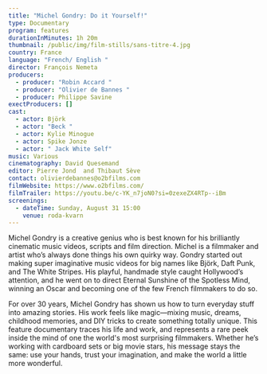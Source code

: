 ```yaml
---
title: "Michel Gondry: Do it Yourself!"
type: Documentary
program: features
durationInMinutes: 1h 20m
thumbnail: /public/img/film-stills/sans-titre-4.jpg
country: France
language: "French/ English "
director: François Nemeta
producers:
  - producer: "Robin Accard "
  - producer: "Olivier de Bannes "
  - producer: Philippe Savine
exectProducers: []
cast:
  - actor: Björk
  - actor: "Beck "
  - actor: Kylie Minogue
  - actor: Spike Jonze
  - actor: " Jack White Self"
music: Various
cinematography: David Quesemand
editor: Pierre Jond  and Thibaut Sève
contact: olivierdebannes@o2bfilms.com
filmWebsite: https://www.o2bfilms.com/
filmTrailer: https://youtu.be/c-YK_n7joN0?si=0zexeZX4RTp--iBm
screenings:
  - dateTime: Sunday, August 31 15:00
    venue: roda-kvarn
---
```

Michel Gondry is a creative genius who is best known for his brilliantly cinematic music videos, scripts and film direction. Michel is a filmmaker and artist who’s always done things his own quirky way. Gondry started out making super imaginative music videos for big names like Björk, Daft Punk, and The White Stripes. His playful, handmade style caught Hollywood’s attention, and he went on to direct Eternal Sunshine of the Spotless Mind, winning an Oscar and becoming one of the few French filmmakers to do so.

For over 30 years, Michel Gondry has shown us how to turn everyday stuff into amazing stories. His work feels like magic—mixing music, dreams, childhood memories, and DIY tricks to create something totally unique. This feature documentary traces his life and work, and represents a rare peek inside the mind of one the world's most surprising filmmakers. Whether he’s working with cardboard sets or big movie stars, his message stays the same: use your hands, trust your imagination, and make the world a little more wonderful.